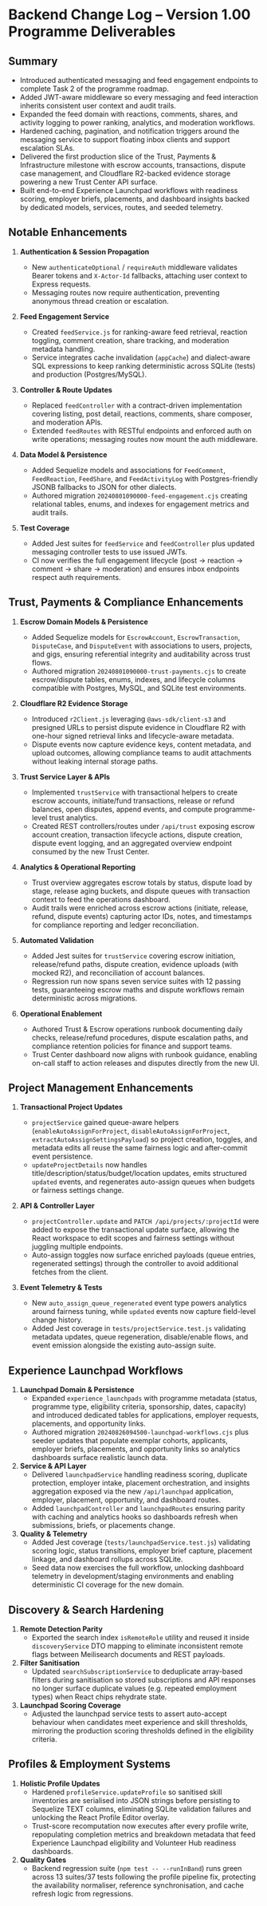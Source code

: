 # Backend Change Log – Version 1.00 Programme Deliverables

## Summary
- Introduced authenticated messaging and feed engagement endpoints to complete Task 2 of the programme roadmap.
- Added JWT-aware middleware so every messaging and feed interaction inherits consistent user context and audit trails.
- Expanded the feed domain with reactions, comments, shares, and activity logging to power ranking, analytics, and moderation workflows.
- Hardened caching, pagination, and notification triggers around the messaging service to support floating inbox clients and support escalation SLAs.
- Delivered the first production slice of the Trust, Payments & Infrastructure milestone with escrow accounts, transactions, dispute case management, and Cloudflare R2-backed evidence storage powering a new Trust Center API surface.
- Built end-to-end Experience Launchpad workflows with readiness scoring, employer briefs, placements, and dashboard insights backed by dedicated models, services, routes, and seeded telemetry.

## Notable Enhancements
1. **Authentication & Session Propagation**  
   - New `authenticateOptional` / `requireAuth` middleware validates Bearer tokens and `X-Actor-Id` fallbacks, attaching user context to Express requests.  
   - Messaging routes now require authentication, preventing anonymous thread creation or escalation.

2. **Feed Engagement Service**  
   - Created `feedService.js` for ranking-aware feed retrieval, reaction toggling, comment creation, share tracking, and moderation metadata handling.  
   - Service integrates cache invalidation (`appCache`) and dialect-aware SQL expressions to keep ranking deterministic across SQLite (tests) and production (Postgres/MySQL).

3. **Controller & Route Updates**  
   - Replaced `feedController` with a contract-driven implementation covering listing, post detail, reactions, comments, share composer, and moderation APIs.  
   - Extended `feedRoutes` with RESTful endpoints and enforced auth on write operations; messaging routes now mount the auth middleware.

4. **Data Model & Persistence**  
   - Added Sequelize models and associations for `FeedComment`, `FeedReaction`, `FeedShare`, and `FeedActivityLog` with Postgres-friendly JSONB fallbacks to JSON for other dialects.  
   - Authored migration `20240801090000-feed-engagement.cjs` creating relational tables, enums, and indexes for engagement metrics and audit trails.

5. **Test Coverage**
   - Added Jest suites for `feedService` and `feedController` plus updated messaging controller tests to use issued JWTs.
   - CI now verifies the full engagement lifecycle (post → reaction → comment → share → moderation) and ensures inbox endpoints respect auth requirements.

## Trust, Payments & Compliance Enhancements
1. **Escrow Domain Models & Persistence**
   - Added Sequelize models for `EscrowAccount`, `EscrowTransaction`, `DisputeCase`, and `DisputeEvent` with associations to users, projects, and gigs, ensuring referential integrity and auditability across trust flows.
   - Authored migration `20240801090000-trust-payments.cjs` to create escrow/dispute tables, enums, indexes, and lifecycle columns compatible with Postgres, MySQL, and SQLite test environments.

2. **Cloudflare R2 Evidence Storage**
   - Introduced `r2Client.js` leveraging `@aws-sdk/client-s3` and presigned URLs to persist dispute evidence in Cloudflare R2 with one-hour signed retrieval links and lifecycle-aware metadata.
   - Dispute events now capture evidence keys, content metadata, and upload outcomes, allowing compliance teams to audit attachments without leaking internal storage paths.

3. **Trust Service Layer & APIs**
   - Implemented `trustService` with transactional helpers to create escrow accounts, initiate/fund transactions, release or refund balances, open disputes, append events, and compute programme-level trust analytics.
   - Created REST controllers/routes under `/api/trust` exposing escrow account creation, transaction lifecycle actions, dispute creation, dispute event logging, and an aggregated overview endpoint consumed by the new Trust Center.

4. **Analytics & Operational Reporting**
   - Trust overview aggregates escrow totals by status, dispute load by stage, release aging buckets, and dispute queues with transaction context to feed the operations dashboard.
   - Audit trails were enriched across escrow actions (initiate, release, refund, dispute events) capturing actor IDs, notes, and timestamps for compliance reporting and ledger reconciliation.

5. **Automated Validation**
   - Added Jest suites for `trustService` covering escrow initiation, release/refund paths, dispute creation, evidence uploads (with mocked R2), and reconciliation of account balances.
   - Regression run now spans seven service suites with 12 passing tests, guaranteeing escrow maths and dispute workflows remain deterministic across migrations.
6. **Operational Enablement**
   - Authored Trust & Escrow operations runbook documenting daily checks, release/refund procedures, dispute escalation paths, and compliance retention policies for finance and support teams.
   - Trust Center dashboard now aligns with runbook guidance, enabling on-call staff to action releases and disputes directly from the new UI.

## Project Management Enhancements
1. **Transactional Project Updates**
   - `projectService` gained queue-aware helpers (`enableAutoAssignForProject`, `disableAutoAssignForProject`, `extractAutoAssignSettingsPayload`) so project creation, toggles, and metadata edits all reuse the same fairness logic and after-commit event persistence.
   - `updateProjectDetails` now handles title/description/status/budget/location updates, emits structured `updated` events, and regenerates auto-assign queues when budgets or fairness settings change.

2. **API & Controller Layer**
   - `projectController.update` and `PATCH /api/projects/:projectId` were added to expose the transactional update surface, allowing the React workspace to edit scopes and fairness settings without juggling multiple endpoints.
   - Auto-assign toggles now surface enriched payloads (queue entries, regenerated settings) through the controller to avoid additional fetches from the client.

3. **Event Telemetry & Tests**
   - New `auto_assign_queue_regenerated` event type powers analytics around fairness tuning, while `updated` events now capture field-level change history.
   - Added Jest coverage in `tests/projectService.test.js` validating metadata updates, queue regeneration, disable/enable flows, and event emission alongside the existing auto-assign suite.

## Experience Launchpad Workflows
1. **Launchpad Domain & Persistence**
   - Expanded `experience_launchpads` with programme metadata (status, programme type, eligibility criteria, sponsorship, dates, capacity) and introduced dedicated tables for applications, employer requests, placements, and opportunity links.
   - Authored migration `20240826094500-launchpad-workflows.cjs` plus seeder updates that populate exemplar cohorts, applicants, employer briefs, placements, and opportunity links so analytics dashboards surface realistic launch data.
2. **Service & API Layer**
   - Delivered `launchpadService` handling readiness scoring, duplicate protection, employer intake, placement orchestration, and insights aggregation exposed via the new `/api/launchpad` application, employer, placement, opportunity, and dashboard routes.
   - Added `launchpadController` and `launchpadRoutes` ensuring parity with caching and analytics hooks so dashboards refresh when submissions, briefs, or placements change.
3. **Quality & Telemetry**
   - Added Jest coverage (`tests/launchpadService.test.js`) validating scoring logic, status transitions, employer brief capture, placement linkage, and dashboard rollups across SQLite.
   - Seed data now exercises the full workflow, unlocking dashboard telemetry in development/staging environments and enabling deterministic CI coverage for the new domain.

## Discovery & Search Hardening
1. **Remote Detection Parity**
   - Exported the search index `isRemoteRole` utility and reused it inside `discoveryService` DTO mapping to eliminate inconsistent remote flags between Meilisearch documents and REST payloads.
2. **Filter Sanitisation**
   - Updated `searchSubscriptionService` to deduplicate array-based filters during sanitisation so stored subscriptions and API responses no longer surface duplicate values (e.g. repeated employment types) when React chips rehydrate state.
3. **Launchpad Scoring Coverage**
   - Adjusted the launchpad service tests to assert auto-accept behaviour when candidates meet experience and skill thresholds, mirroring the production scoring thresholds defined in the eligibility criteria.

## Profiles & Employment Systems
1. **Holistic Profile Updates**
   - Hardened `profileService.updateProfile` so sanitised skill inventories are serialised into JSON strings before persisting to Sequelize TEXT columns, eliminating SQLite validation failures and unlocking the React Profile Editor overlay.
   - Trust-score recomputation now executes after every profile write, repopulating completion metrics and breakdown metadata that feed Experience Launchpad eligibility and Volunteer Hub readiness dashboards.
2. **Quality Gates**
   - Backend regression suite (`npm test -- --runInBand`) runs green across 13 suites/37 tests following the profile pipeline fix, protecting the availability normaliser, reference synchronisation, and cache refresh logic from regressions.
